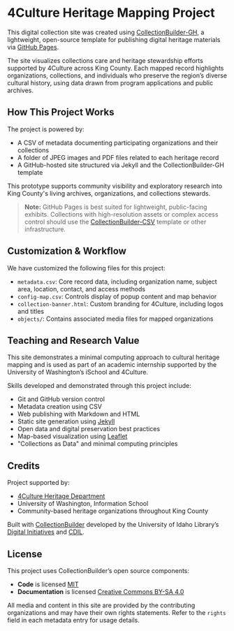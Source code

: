 # 4Culture Heritage Mapping Project

This digital collection site was created using [CollectionBuilder-GH](https://collectionbuilder.github.io/collectionbuilder-gh/), a lightweight, open-source template for publishing digital heritage materials via [GitHub Pages](https://pages.github.com/).

The site visualizes collections care and heritage stewardship efforts supported by 4Culture across King County. Each mapped record highlights organizations, collections, and individuals who preserve the region’s diverse cultural history, using data drawn from program applications and public archives.

## How This Project Works

The project is powered by:

- A CSV of metadata documenting participating organizations and their collections
- A folder of JPEG images and PDF files related to each heritage record
- A GitHub-hosted site structured via Jekyll and the CollectionBuilder-GH template

This prototype supports community visibility and exploratory research into King County's living archives, organizations, and collections stewards.

> **Note:** GitHub Pages is best suited for lightweight, public-facing exhibits. Collections with high-resolution assets or complex access control should use the [CollectionBuilder-CSV](https://github.com/CollectionBuilder/collectionbuilder-csv) template or other infrastructure.

## Customization & Workflow

We have customized the following files for this project:

- `metadata.csv`: Core record data, including organization name, subject area, location, contact, and access methods
- `config-map.csv`: Controls display of popup content and map behavior
- `collection-banner.html`: Custom branding for 4Culture, including logos and titles
- `objects/`: Contains associated media files for mapped organizations

## Teaching and Research Value

This site demonstrates a minimal computing approach to cultural heritage mapping and is used as part of an academic internship supported by the University of Washington’s iSchool and 4Culture.

Skills developed and demonstrated through this project include:

- Git and GitHub version control
- Metadata creation using CSV
- Web publishing with Markdown and HTML
- Static site generation using [Jekyll](https://jekyllrb.com/)
- Open data and digital preservation best practices
- Map-based visualization using [Leaflet](http://leafletjs.com/)
- "Collections as Data" and minimal computing principles

## Credits

Project supported by:

- [4Culture Heritage Department](https://www.4culture.org/)
- University of Washington, Information School
- Community-based heritage organizations throughout King County

Built with [CollectionBuilder](https://collectionbuilder.github.io/) developed by the University of Idaho Library’s [Digital Initiatives](https://www.lib.uidaho.edu/digital/) and [CDIL](https://cdil.lib.uidaho.edu/).

## License

This project uses CollectionBuilder’s open source components:

- **Code** is licensed [MIT](https://github.com/CollectionBuilder/collectionbuilder-csv/blob/master/LICENSE)
- **Documentation** is licensed [Creative Commons BY-SA 4.0](http://creativecommons.org/licenses/by-sa/4.0/)

All media and content in this site are provided by the contributing organizations and may have their own rights statements. Refer to the `rights` field in each metadata entry for usage details.

